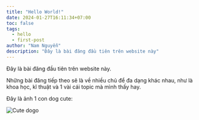 ```yaml
---
title: "Hello World!"
date: 2024-01-27T16:11:34+07:00
toc: false
tags:
  - hello
  - first-post
author: "Nam Nguyễn"
description: "Đây là bài đăng đầu tiên trên website này"
---
```


Đây là bài đăng đầu tiên trên website này.

Những bài đăng tiếp theo sẽ là về nhiều chủ để đa dạng khác nhau, như là khoa học, kĩ thuật và 1 vài cái topic mà mình thấy hay. 

Đây là ảnh 1 con dog cute:

![Cute dogo](/img/hello-world/dogo1.jpg)
